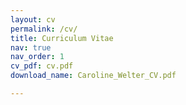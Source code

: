 ```yaml
---
layout: cv
permalink: /cv/
title: Curriculum Vitae
nav: true
nav_order: 1
cv_pdf: cv.pdf
download_name: Caroline_Welter_CV.pdf

---
```


<!-- Display the PDF CV on the website page 

<div class="cv-actions">
  <a class="btn btn-primary" href="{{ '/assets/pdf/cv.pdf' | relative_url }}" download>
    Download CV
  </a>
</div>

<div class="cv-frame-wrap">
  <div class="cv-topbar"></div>
  <object class="cv-object"
          data="{{ '/assets/pdf/cv.pdf' | relative_url }}#view=FitH"
          type="application/pdf">
    <iframe class="cv-iframe"
            src="{{ '/assets/pdf/cv.pdf' | relative_url }}#view=FitH">
    </iframe>
  </object>
  <p class="cv-fallback">
    Your browser can’t display PDFs. 
    <a href="{{ '/assets/pdf/cv.pdf' | relative_url }}">Open the CV</a>.
  </p>
</div>

-->

